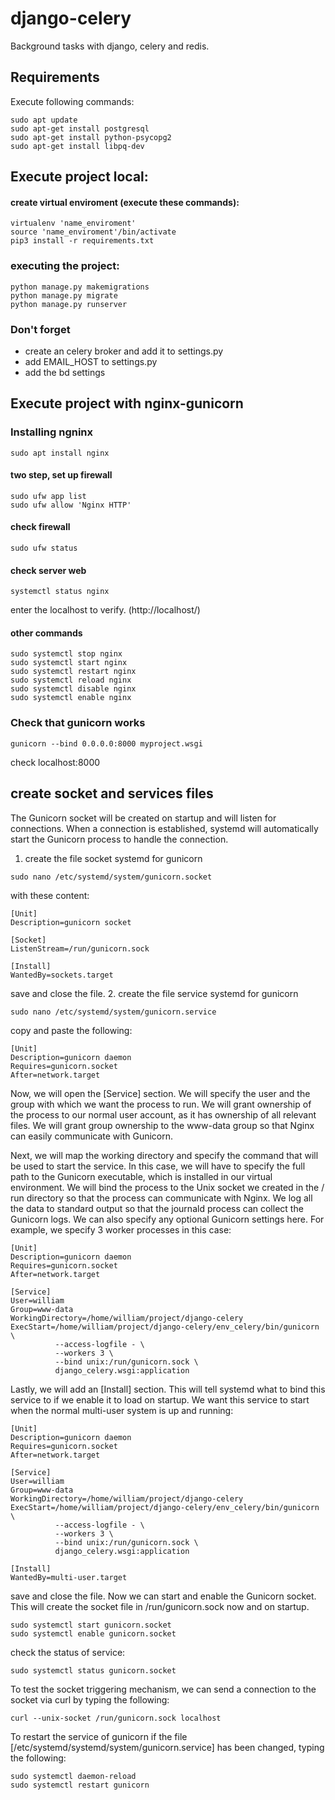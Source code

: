 # django-celery
Background tasks with django, celery and redis.
 
## Requirements
Execute following commands:
```
sudo apt update
sudo apt-get install postgresql
sudo apt-get install python-psycopg2
sudo apt-get install libpq-dev
```
## Execute project local:

#### create virtual enviroment (execute these commands):
```
virtualenv 'name_enviroment'
source 'name_enviroment'/bin/activate
pip3 install -r requirements.txt
```
### executing the project:
```
python manage.py makemigrations
python manage.py migrate
python manage.py runserver
```
### Don't forget 
- create an celery broker and add it to settings.py
- add EMAIL_HOST to settings.py
- add the bd settings

## Execute project with nginx-gunicorn

### Installing ngninx
```
sudo apt install nginx
```
#### two step, set up firewall
```
sudo ufw app list
sudo ufw allow 'Nginx HTTP'
```
#### check firewall
```
sudo ufw status
```
#### check server web
```
systemctl status nginx
```
enter the localhost to verify. (http://localhost/)

#### other commands
```
sudo systemctl stop nginx
sudo systemctl start nginx
sudo systemctl restart nginx 
sudo systemctl reload nginx
sudo systemctl disable nginx
sudo systemctl enable nginx
```

### Check that gunicorn works
```
gunicorn --bind 0.0.0.0:8000 myproject.wsgi
```
check localhost:8000

## create socket and services files
The Gunicorn socket will be created on startup and will listen for connections. When a connection is established, systemd will automatically start the Gunicorn process to handle the connection.

1. create the file socket systemd for gunicorn
```
sudo nano /etc/systemd/system/gunicorn.socket
```
with these content:
```
[Unit]
Description=gunicorn socket

[Socket]
ListenStream=/run/gunicorn.sock

[Install]
WantedBy=sockets.target
```
save and close the file.
2. create the file service systemd for gunicorn

```
sudo nano /etc/systemd/system/gunicorn.service
```
copy and paste the following:
```
[Unit]
Description=gunicorn daemon
Requires=gunicorn.socket
After=network.target
```
Now, we will open the [Service] section. We will specify the user and the group with which we want the process to run. We will grant ownership of the process to our normal user account, as it has ownership of all relevant files. We will grant group ownership to the www-data group so that Nginx can easily communicate with Gunicorn.

Next, we will map the working directory and specify the command that will be used to start the service. In this case, we will have to specify the full path to the Gunicorn executable, which is installed in our virtual environment. We will bind the process to the Unix socket we created in the / run directory so that the process can communicate with Nginx. We log all the data to standard output so that the journald process can collect the Gunicorn logs. We can also specify any optional Gunicorn settings here. For example, we specify 3 worker processes in this case:

```
[Unit]
Description=gunicorn daemon
Requires=gunicorn.socket
After=network.target

[Service]
User=william
Group=www-data
WorkingDirectory=/home/william/project/django-celery
ExecStart=/home/william/project/django-celery/env_celery/bin/gunicorn \
          --access-logfile - \
          --workers 3 \
          --bind unix:/run/gunicorn.sock \
          django_celery.wsgi:application
```
Lastly, we will add an [Install] section. This will tell systemd what to bind this service to if we enable it to load on startup. We want this service to start when the normal multi-user system is up and running:
```
[Unit]
Description=gunicorn daemon
Requires=gunicorn.socket
After=network.target

[Service]
User=william
Group=www-data
WorkingDirectory=/home/william/project/django-celery
ExecStart=/home/william/project/django-celery/env_celery/bin/gunicorn \
          --access-logfile - \
          --workers 3 \
          --bind unix:/run/gunicorn.sock \
          django_celery.wsgi:application

[Install]
WantedBy=multi-user.target
```
save and close the file.
Now we can start and enable the Gunicorn socket. This will create the socket file in /run/gunicorn.sock now and on startup.
```
sudo systemctl start gunicorn.socket
sudo systemctl enable gunicorn.socket
```
check the status of service:
```
sudo systemctl status gunicorn.socket
```
To test the socket triggering mechanism, we can send a connection to the socket via curl by typing the following:
```
curl --unix-socket /run/gunicorn.sock localhost
```
To restart the service of gunicorn if the file [/etc/systemd/systemd/system/gunicorn.service] has been changed, typing the following:
```
sudo systemctl daemon-reload
sudo systemctl restart gunicorn
```
